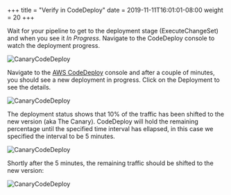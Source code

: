 +++
title = "Verify in CodeDeploy"
date = 2019-11-11T16:01:01-08:00
weight = 20
+++

Wait for your pipeline to get to the deployment stage (ExecuteChangeSet) and when you see it _In Progress_. Navigate to the CodeDeploy console to watch the deployment progress.

![CanaryCodeDeploy](/images/screenshot-canary-codedeploy-00.png)

Navigate to the [AWS CodeDeploy](https://console.aws.amazon.com/codesuite/codedeploy/home) console and after a couple of minutes, you should see a new deployment in progress. Click on the Deployment to see the details.

![CanaryCodeDeploy](/images/screenshot-canary-codedeploy-0.png)

The deployment status shows that 10% of the traffic has been shifted to the new version (aka The Canary). CodeDeploy will hold the remaining percentage until the specified time interval has ellapsed, in this case we specified the interval to be 5 minutes.

![CanaryCodeDeploy](/images/screenshot-canary-codedeploy-1.png)

Shortly after the 5 minutes, the remaining traffic should be shifted to the new version:

![CanaryCodeDeploy](/images/screenshot-canary-codedeploy-2.png)

